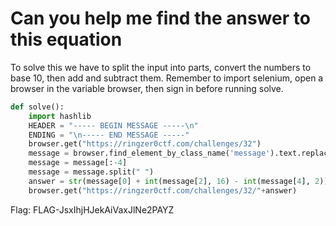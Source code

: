 # Can you help me find the answer to this equation

To solve this we have to split the input into parts, convert the numbers to base 10, then add and subtract them. Remember to import selenium, open a browser in the variable browser, then sign in before running solve.
```python
def solve():
	import hashlib
	HEADER = "----- BEGIN MESSAGE -----\n"
	ENDING = "\n----- END MESSAGE -----"
	browser.get("https://ringzer0ctf.com/challenges/32")
	message = browser.find_element_by_class_name('message').text.replace(HEADER, "").replace(ENDING, "")
	message = message[:-4]
	message = message.split(" ")
	answer = str(message[0] + int(message[2], 16) - int(message[4], 2))
	browser.get("https://ringzer0ctf.com/challenges/32/"+answer)
```

Flag: FLAG-JsxIhjHJekAiVaxJlNe2PAYZ